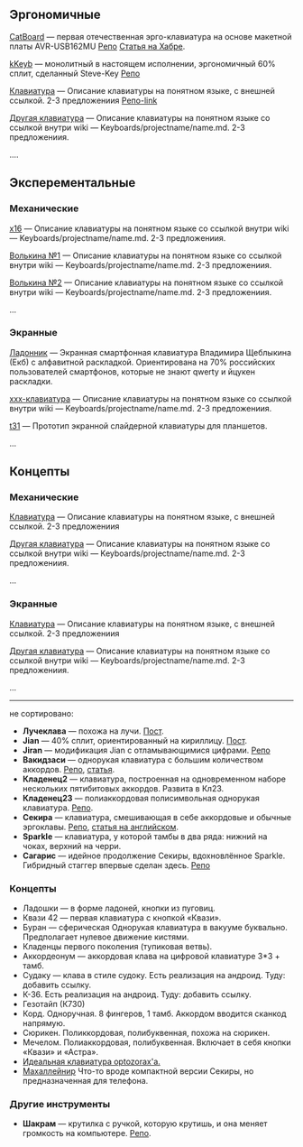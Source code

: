 ## Эргономичные

[CatBoard](http://catboard.klava.org/) — первая отечественная эрго-клавиатура на основе макетной платы AVR-USB162MU [Репо](https://github.com/ibnteo/catboard) [Статья на Хабре](https://habr.com/ru/post/185500/).  

[kKeyb](https://github.com/Steve-Key/QMK_kKeyb19/blob/master/Images/DSCN0970_.jpg)  — монолитный в настоящем исполнении, эргономичный 60% сплит, сделанный Steve-Key [Репо](https://github.com/Steve-Key/QMK_kKeyb19)

[Клавиатура](https://x-link.dom/) — Описание клавиатуры на понятном языке, с внешней ссылкой. 2-3 предложениия [Репо-link](https://github.com/username/keyboardname)

[Другая клавиатура](Keyboards/x/x.md) — Описание клавиатуры на понятном языке со ссылкой внутри wiki — Keyboards/projectname/name.md. 2-3 предложениия. 
  
....

## Эксперементальные


### Механические

[x16](Keyboards/x16/x16.md) — Описание клавиатуры на понятном языке со ссылкой внутри wiki — Keyboards/projectname/name.md. 2-3 предложениия. 

[Волькина №1](Keyboards/№1/№1.md) — Описание клавиатуры на понятном языке со ссылкой внутри wiki — Keyboards/projectname/name.md. 2-3 предложениия. 

[Волькина №2](Keyboards/№2/№2.md) — Описание клавиатуры на понятном языке со ссылкой внутри wiki — Keyboards/projectname/name.md. 2-3 предложениия. 
 
...

### Экранные

[Ладонник](https://scheblykinkey.tiu.ru/p405244-ladonnik-novaya-klaviatura.html) — Экранная смартфонная клавиатура Владимира Щеблыкина (Екб) с алфавитной раскладкой. Ориентирована на 70% российских пользователей смартфонов, которые не знают qwerty и йцукен раскладки. 

[xxx-клавиатура](Keyboards/x/x.md) — Описание клавиатуры на понятном языке со ссылкой внутри wiki — Keyboards/projectname/name.md. 2-3 предложениия.

[t31](https://irronyx.store/t31) — Прототип экранной слайдерной клавиатуры для планшетов. 

...

## Концепты  


### Механические

[Клавиатура](https://xlink.dom/) — Описание клавиатуры на понятном языке, с внешней ссылкой. 2-3 предложениия

[Другая клавиатура](Keyboards/x16/x16.md) — Описание клавиатуры на понятном языке со ссылкой внутри wiki — Keyboards/projectname/name.md. 2-3 предложениия. 
  
 ... 
  
### Экранные

[Клавиатура](https://xlink.dom/) — Описание клавиатуры на понятном языке, с внешней ссылкой. 2-3 предложениия

[Другая клавиатура](Keyboards/x16/x16.md) — Описание клавиатуры на понятном языке со ссылкой внутри wiki — Keyboards/projectname/name.md. 2-3 предложениия. 

...

---


не сортировано:


* **Лучеклава** &mdash; похожа на лучи. [Пост](https://t.me/klavaorgwork/62685).
* **Jian** — 40% сплит, ориентированный на кириллицу. [Пост](https://t.me/KgOfHedgehogs/12).
* **Jiran** — модификация Jian с отламывающимися цифрами. [Репо](https://github.com/Ladniy/jiran-breakoff)
* **Вакидзаси** — однорукая клавиатура с большим количеством аккордов. [Репо](https://github.com/bouncepaw/wakizashi), [статья](https://bouncepaw.github.io/wakizashi-ru).
* **Кладенец2** — клавиатура, построенная на одновременном наборе нескольких пятибитовых аккордов. Развита в Кл23.
* **Кладенец23** &mdash; полиаккордовая полисимвольная однорукая клавиатура. [Репо](https://github.com/ibnteo/kladenets).
* **Секира** — клавиатура, смешивающая в себе аккордовые и обычные эргоклавы. [Репо](https://github.com/bouncepaw/sequira), [статья на английском](https://bouncepaw.github.io/sequira-en).
* **Sparkle** — клавиатура, у которой тамбы в два ряда: нижний на чоках, верхний на черри.
* **Сагарис** — идейное продолжение Секиры, вдохновлённое Sparkle. Гибридный стаггер впервые сделан здесь. [Репо](https://github.com/bouncepaw/sagaris)


### Концепты
* Ладошки — в форме ладоней, кнопки из пуговиц.
* Квази 42 — первая клавиатура с кнопкой «Квази».
* Буран — сферическая Однорукая клавиатура в вакууме буквально. Предполагает нулевое движение кистями.
* Кладенцы первого поколения (тупиковая ветвь).
* Аккордеонум — аккордовая клава на цифровой клавиатуре 3\*3 + тамб.
* Судаку — клава в стиле судоку. Есть реализация на андроид. Туду: добавить ссылку.
* К-36. Есть реализация на андроид. Туду: добавить ссылку.
* Гезотайп (К730)
* Корд. Одноручная. 8 фингеров, 1 тамб. Аккордом вводится сканкод напрямую.
* Сюрикен. Поликкордовая, полибуквенная, похожа на сюрикен.
* Мечелом. Полиаккордовая, полибуквенная. Включает в себя кнопки «Квази» и «Астра».
* [Идеальная клавиатура optozorax'а.](https://t.me/klavaorgwork/12906)
* [Махаллейнир](./img/mahalleinir.png) Что-то вроде компактной версии Секиры, но предназначенная для телефона.
 
  
### Другие инструменты
* **Шакрам** — крутилка с ручкой, которую крутишь, и она меняет громкость на компьютере. [Репо](https://github.com/bouncepaw/chakram). 

